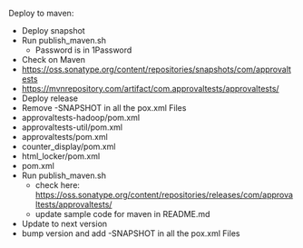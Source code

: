 Deploy to maven:
* Deploy snapshot
 * Run publish_maven.sh
   * Password is in 1Password
 * Check on Maven
  * https://oss.sonatype.org/content/repositories/snapshots/com/approvaltests
  * https://mvnrepository.com/artifact/com.approvaltests/approvaltests/
* Deploy release  
 * Remove -SNAPSHOT in all the pox.xml Files
  * approvaltests-hadoop/pom.xml
  * approvaltests-util/pom.xml
  * approvaltests/pom.xml
  * counter_display/pom.xml
  * html_locker/pom.xml
  * pom.xml
* Run publish_maven.sh
  * check here: https://oss.sonatype.org/content/repositories/releases/com/approvaltests/approvaltests/
  * update sample code for maven in README.md
* Update to next version
 * bump version and add -SNAPSHOT in all the pox.xml Files
